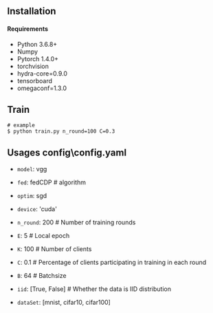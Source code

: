 

## Installation

#### Requirements
- Python 3.6.8+
- Numpy
- Pytorch 1.4.0+
- torchvision
- hydra-core=0.9.0
- tensorboard
- omegaconf=1.3.0


## Train
```shell
# example
$ python train.py n_round=100 C=0.3
```

## Usages config\config.yaml
- `model`: vgg 
- `fed`: fedCDP # algorithm
- `optim`: sgd 

- `device`: 'cuda'

- `n_round`: 200 # Number of training rounds
- `E`: 5 # Local epoch
- `K`: 100 # Number of clients
- `C`: 0.1 # Percentage of clients participating in training in each round
- `B`: 64  # Batchsize
- `iid`: [True, False]  # Whether the data is IID distribution 
- `dataSet`: [mnist, cifar10, cifar100]
